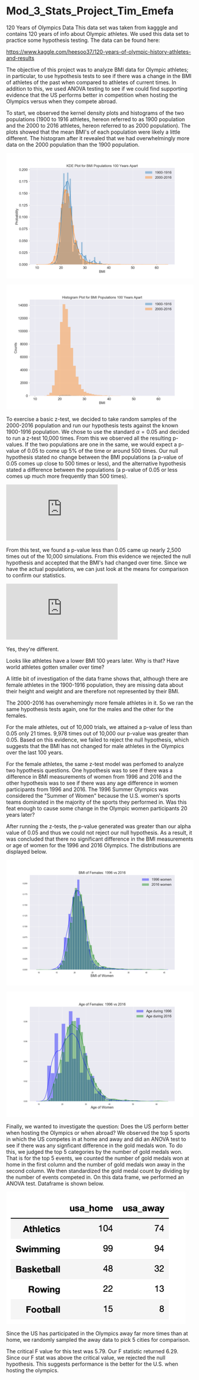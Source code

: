 # Mod_3_Stats_Project_Tim_Emefa

120 Years of Olympics Data
This data set was taken from kagggle and contains 120 years of info about Olympic athletes. We used this data set to practice some hypothesis testing. The data can be found here:

https://www.kaggle.com/heesoo37/120-years-of-olympic-history-athletes-and-results

The objective of this project was to analyze BMI data for Olympic athletes; in particular, to use hypothesis tests to see if there was a change in the BMI of athletes of the past when compared to athletes of current times. In addition to this, we used ANOVA testing to see if we could find supporting evidence that the US performs better in competition when hosting the Olympics versus when they compete abroad. 


To start, we observed the kernel density plots and histograms of the two populations (1900 to 1916 athletes, hereon referred to as 1900 population and the 2000 to 2016 athletes, hereon referred to as 2000 population). The plots showed that the mean BMI's of each population were likely a little different. The histogram after it revealed that we had overwhelmingly more data on the 2000 population than the 1900 population.

![KDE Plot](KDEBMI.png)

![Histogram](HistogramBMI.png)

To exercise a basic z-test, we decided to take random samples of the 2000-2016 population and run our hypothesis tests against the known 1900-1916 population. We chose to use the standard $\alpha = 0.05$ and decided to run a z-test 10,000 times. From this we observed all the resulting p-values. If the two populations are one in the same, we would expect a p-value of 0.05 to come up 5% of the time or around 500 times. Our null hypothesis stated no change between the BMI populations (a p-value of 0.05 comes up close to 500 times or less), and the alternative hypothesis stated a difference between the populations (a p-value of 0.05 or less comes up much more frequently than 500 times). 

![equation](https://latex.codecogs.com/gif.latex?%5Cbegin%7Balign%7D%20H_0%20%26%3A%20%5Cmathrm%7BThere%5C%20is%5C%20no%5C%20difference%5C%20in%5C%20BMI%5C%20between%5C%20populations%7D%5C%5C%20H_1%20%26%3A%20%5Cmathrm%7BThere%5C%20is%5C%20a%5C%20difference%7D%5C%5C%20%5Cend%7Balign%7D)

From this test, we found a p-value less than 0.05 came up nearly 2,500 times out of the 10,000 simulations. From this evidence we rejected the null hypothesis and accepted that the BMI's had changed over time. Since we have the actual populations, we can just look at the means for comparison to confirm our statistics.

![equation](https://latex.codecogs.com/gif.latex?%5Cmu_%7B1900%7D%20%3D%2023.26%5C%20%5Cmu_%7B2000%7D%3D%2022.78)

Yes, they're different.

Looks like athletes have a lower BMI 100 years later. Why is that? Have world athletes gotten smaller over time?

A little bit of investigation of the data frame shows that, although there are female athletes in the 1900-1916 population, they are missing data about their height and weight and are therefore not represented by their BMI.

The 2000-2016 has overwhemingly more female athletes in it. So we ran the same hypothesis tests again, one for the males and the other for the females.

For the male athletes, out of 10,000 trials, we attained a p-value of less than 0.05 only 21 times. 9,978 times out of 10,000 our p-value was greater than 0.05. Based on this evidence, we failed to reject the null hypothesis, which suggests that the BMI has not changed for male athletes in the Olympics over the last 100 years.

For the female athletes, the same z-test model was perfomed to analyze two hypothesis questions. One hypothesis was to see if there was a difference in BMI measurements of women from 1996 and 2016 and the other hypothesis was to see if there was any age difference in women participants from 1996 and 2016. The 1996 Summer Olympics was considered the "Summer of Women" because the U.S. women's sports teams dominated in the majority of the sports they performed in. Was this feat enough to cause some change in the Olympic women participants 20 years later?

After running the z-tests, the p-value generated was greater than our alpha value of 0.05 and thus we could not reject our null hypothesis. As a result, it was concluded that there no significant difference in the BMI measurements or age of women for the 1996 and 2016 Olympics. The distributions are displayed below.

![Histogram](BMI_females_1996_vs_2016.png)

![Histogram](Ages_females_1996_vs_2016.png)



Finally, we wanted to investigate the question: Does the US perform better when hosting the Olympics or when abroad?
We observed the top 5 sports in which the US competes in at home and away and did an ANOVA test to see if there was any signficant difference in the gold medals won. To do this, we judged the top 5 categories by the number of gold medals won. That is for the top 5 events, we counted the number of gold medals won at home in the first column and the number of gold medals won away in the second column. We then standardized the gold medal count by dividing by the number of events competed in. On this data frame, we performed an ANOVA test. Dataframe is shown below.

![Histogram](anova_df.png)

Since the US has participated in the Olympics away far more times than at home, we randomly sampled the away data to pick 5 cities for comparison.

The critical F value for this test was 5.79. Our F statistic returned 6.29. Since our F stat was above the critical value, we rejected the null hypothesis. This suggests performance is the better for the U.S. when hosting the olympics.

 







